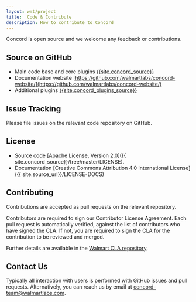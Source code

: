 ```yaml
---
layout: wmt/project
title:  Code & Contribute
description: How to contribute to Concord
---
```


Concord is open source and we welcome any feedback or contributions.

## Source on <i class="fa fa-github"></i> GitHub 

- Main code base and core plugins [{{site.concord_source}}]({{site.concord_source}})
- Documentation website [https://github.com/walmartlabs/concord-website/](https://github.com/walmartlabs/concord-website/)
- Additional plugins [{{site.concord_plugins_source}}]({{site.concord_plugins_source}})

## Issue Tracking

Please file issues on the relevant code repository on GitHub.

## License

- Source code [Apache License, Version 2.0]({{ site.concord_source}}/tree/master/LICENSE).
- Documentation [Creative Commons Attribution 4.0 International License]({{ site.source_url}}/LICENSE-DOCS)

## Contributing

Contributions are accepted as pull requests on the relevant repository.

Contributors are required to sign our Contributor License Agreement. Each pull
request is automatically verified, against the list of contributors who have
signed the CLA. If not, you are required to sign the CLA for the contribution to
be reviewed and merged.

Further details are available in the
[Walmart CLA repository](https://github.com/walmartlabs/walmart-cla/).

## Contact Us

Typically all interaction with users is performed with GitHub issues and pull
requests. Alternatively, you can reach us by email at
[concord-team@walmartlabs.com](mailto:concord-team@walmartlabs.com).
